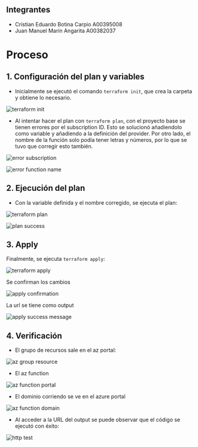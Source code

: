 ## Integrantes
- Cristian Eduardo Botina Carpio A00395008
- Juan Manuel Marín Angarita A00382037

# Proceso

## 1. Configuración del plan y variables

- Inicialmente se ejecutó el comando `terraform init`, que crea la carpeta y obtiene lo necesario.

![terraform init](<img/Captura de pantalla 2025-09-10 080926.png>)

- Al intentar hacer el plan con `terraform plan`, con el proyecto base se tienen errores por el subscription ID. Esto se solucionó añadiendolo como variable y añadiendo a la definición del provider. Por otro lado, el nombre de la función solo podía tener letras y números, por lo que se tuvo que corregir esto también.

![error subscription](<img/Captura de pantalla 2025-09-10 080936.png>)

![error function name](<img/Captura de pantalla 2025-09-10 080947.png>)

## 2. Ejecución del plan

- Con la variable definida y el nombre corregido, se ejecuta el plan:

![terraform plan](<img/Captura de pantalla 2025-09-10 081012.png>)

![plan success](<img/Captura de pantalla 2025-09-10 081024.png>)

## 3. Apply

Finalmente, se ejecuta `terraform apply`:

![terraform apply](<img/Captura de pantalla 2025-09-10 081031.png>)

Se confirman los cambios

![apply confirmation](<img/Captura de pantalla 2025-09-10 081042.png>)

La url se tiene como output


![apply success message](<img/Captura de pantalla 2025-09-10 081232.png>)

## 4. Verificación

- El grupo de recursos sale en el az portal:

![az group resource](<img/Captura de pantalla 2025-09-10 081349.png>)

- El az function

![ az function portal ](<img/Captura de pantalla 2025-09-10 083705.png>)

- El dominio corriendo se ve en el azure portal

![az function domain](<img/Captura de pantalla 2025-09-10 083655.png>)

- Al acceder a la URL del output se puede observar que el código se ejecutó con éxito:

![http test](<img/Captura de pantalla 2025-09-10 081436.png>)
